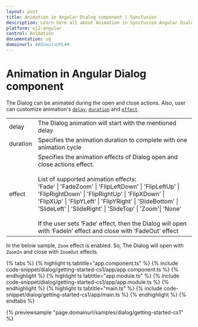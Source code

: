 ```yaml
---
layout: post
title: Animation in Angular Dialog component | Syncfusion
description: Learn here all about Animation in Syncfusion Angular Dialog component of Syncfusion Essential JS 2 and more.
platform: ej2-angular
control: Animation 
documentation: ug
domainurl: ##DomainURL##
---
```


# Animation in Angular Dialog component

The Dialog can be animated during the open and close actions. Also, user can customize animation's [`delay`](https://ej2.syncfusion.com/angular/documentation/api/dialog/animationSettings/#delay), [`duration`](https://ej2.syncfusion.com/angular/documentation/api/dialog/animationSettings/#duration) and [`effect`](https://ej2.syncfusion.com/angular/documentation/api/dialog/animationSettings/#effect).

<!-- markdownlint-disable MD033 -->
<table>
<tr>
<td>
delay</td><td>
The Dialog animation will start with the mentioned delay</td></tr>
<tr>
<td>
duration</td><td>
Specifies the animation duration to complete with one animation cycle</td></tr>
<tr>
<td>
effect</td><td>
Specifies the animation effects of Dialog open and close actions effect.
<br /><br />
List of supported animation effects:
<br />
'Fade' | 'FadeZoom' | 'FlipLeftDown' | 'FlipLeftUp' | 'FlipRightDown' | 'FlipRightUp' | 'FlipXDown' |
'FlipXUp' | 'FlipYLeft' | 'FlipYRight' | 'SlideBottom' | 'SlideLeft' | 'SlideRight' | 'SlideTop' |
'Zoom'| 'None'
<br /><br />
If the user sets ‘Fade’ effect, then the Dialog will open with ‘FadeIn’ effect and close with ‘FadeOut’ effect
</td></tr>
</table>

In the below sample, `Zoom` effect is enabled. So, The Dialog will open with `ZoomIn`
and close with `ZoomOut` effects.

{% tabs %}
{% highlight ts tabtitle="app.component.ts" %}
{% include code-snippet/dialog/getting-started-cs1/app/app.component.ts %}
{% endhighlight %}
{% highlight ts tabtitle="app.module.ts" %}
{% include code-snippet/dialog/getting-started-cs1/app/app.module.ts %}
{% endhighlight %}
{% highlight ts tabtitle="main.ts" %}
{% include code-snippet/dialog/getting-started-cs1/app/main.ts %}
{% endhighlight %}
{% endtabs %}
  
{% previewsample "page.domainurl/samples/dialog/getting-started-cs1" %}
